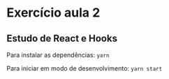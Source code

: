 # Exercício aula 2

## Estudo de React e Hooks

Para instalar as dependências:
`yarn`

Para iniciar em modo de desenvolvimento:
`yarn start`
